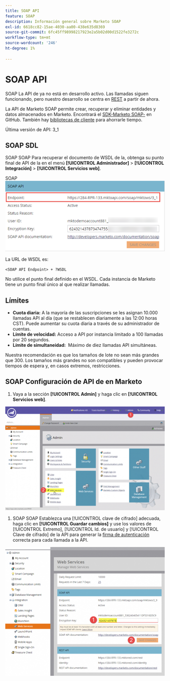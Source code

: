 ```yaml
---
title: SOAP API
feature: SOAP
description: Información general sobre Marketo SOAP
exl-id: 6618cc82-15ae-4030-aa00-438e635d8369
source-git-commit: 6fc45ff98998217923e2a5b02d00d1522fe3272c
workflow-type: tm+mt
source-wordcount: '246'
ht-degree: 1%

---
```


# SOAP API

SOAP La API de ya no está en desarrollo activo. Las llamadas siguen funcionando, pero nuestro desarrollo se centra en [REST](https://developer.adobe.com/marketo-apis/) a partir de ahora.

La API de Marketo SOAP permite crear, recuperar y eliminar entidades y datos almacenados en Marketo. Encontrará el [SDK-Marketo SOAP-](https://github.com/Marketo/SOAP-API-Java-Client) en GitHub. También hay [bibliotecas de cliente](https://github.com/Marketo/Community-Supported-Client-Libraries) para ahorrarle tiempo.

Última versión de API: 3_1

## SOAP SDL

SOAP SOAP Para recuperar el documento de WSDL de la, obtenga su punto final de API de la en el menú **[!UICONTROL Administrador]** > **[!UICONTROL Integración]** > **[!UICONTROL Servicios web]**.

SOAP ![Punto final de](assets/endpoint-soap.png)

La URL de WSDL es:

`<SOAP API Endpoint> + ?WSDL`

No utilice el punto final definido en el WSDL. Cada instancia de Marketo tiene un punto final único al que realizar llamadas.

## Límites

- **Cuota diaria:** A la mayoría de las suscripciones se les asignan 10.000 llamadas API al día (que se restablecen diariamente a las 12:00 horas CST). Puede aumentar su cuota diaria a través de su administrador de cuentas.
- **Límite de velocidad:** Acceso a API por instancia limitado a 100 llamadas por 20 segundos.
- **Límite de simultaneidad:**  Máximo de diez llamadas API simultáneas.

Nuestra recomendación es que los tamaños de lote no sean más grandes que 300. Los tamaños más grandes no son compatibles y pueden provocar tiempos de espera y, en casos extremos, restricciones.

## SOAP Configuración de API de en Marketo

1. Vaya a la sección **[!UICONTROL Admin]** y haga clic en **[!UICONTROL Servicios web]**.

![admin-web-services2](assets/admin-web-services2.png)

1. SOAP SOAP Establezca una [!UICONTROL clave de cifrado] adecuada, haga clic en **[!UICONTROL Guardar cambios]** y use los valores de [!UICONTROL Extremo], [!UICONTROL Id. de usuario] y [!UICONTROL Clave de cifrado] de la API para generar la [firma de autenticación](authentication-signature.md) correcta para cada llamada a la API.

![admin-web-services3](assets/admin-web-services3.png)
